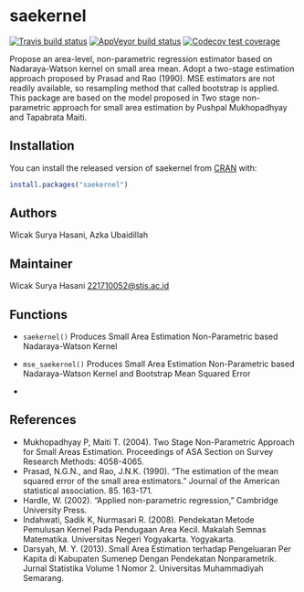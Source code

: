 
<!-- README.md is generated from README.Rmd. Please edit that file -->

# saekernel

<!-- badges: start -->

[![Travis build
status](https://travis-ci.com/wicaksh/saekernel.svg?branch=master)](https://travis-ci.com/wicaksh/saekernel)
[![AppVeyor build
status](https://ci.appveyor.com/api/projects/status/github/wicaksh/saekernel?branch=master&svg=true)](https://ci.appveyor.com/project/wicaksh/saekernel)
[![Codecov test
coverage](https://codecov.io/gh/wicaksh/saekernel/branch/master/graph/badge.svg)](https://codecov.io/gh/wicaksh/saekernel?branch=master)
<!-- badges: end -->

Propose an area-level, non-parametric regression estimator based on
Nadaraya-Watson kernel on small area mean. Adopt a two-stage estimation
approach proposed by Prasad and Rao (1990). MSE estimators are not
readily available, so resampling method that called bootstrap is
applied. This package are based on the model proposed in Two stage
non-parametric approach for small area estimation by Pushpal
Mukhopadhyay and Tapabrata Maiti.

## Installation

You can install the released version of saekernel from
[CRAN](https://CRAN.R-project.org) with:

``` r
install.packages("saekernel")
```

## Authors

Wicak Surya Hasani, Azka Ubaidillah

## Maintainer

Wicak Surya Hasani <221710052@stis.ac.id>

## Functions

  - `saekernel()` Produces Small Area Estimation Non-Parametric based
    Nadaraya-Watson Kernel

  - `mse_saekernel()` Produces Small Area Estimation Non-Parametric
    based Nadaraya-Watson Kernel and Bootstrap Mean Squared Error

  - 
## References

  - Mukhopadhyay P, Maiti T. (2004). Two Stage Non-Parametric Approach
    for Small Areas Estimation. Proceedings of ASA Section on Survey
    Research Methods: 4058-4065.
  - Prasad, N.G.N., and Rao, J.N.K. (1990). “The estimation of the mean
    squared error of the small area estimators.” Journal of the American
    statistical association. 85. 163-171.
  - Hardle, W. (2002). “Applied non-parametric regression,” Cambridge
    University Press.
  - Indahwati, Sadik K, Nurmasari R. (2008). Pendekatan Metode Pemulusan
    Kernel Pada Pendugaan Area Kecil. Makalah Semnas Matematika.
    Universitas Negeri Yogyakarta. Yogyakarta.
  - Darsyah, M. Y. (2013). Small Area Estimation terhadap Pengeluaran
    Per Kapita di Kabupaten Sumenep Dengan Pendekatan Nonparametrik.
    Jurnal Statistika Volume 1 Nomor 2. Universitas Muhammadiyah
    Semarang.
